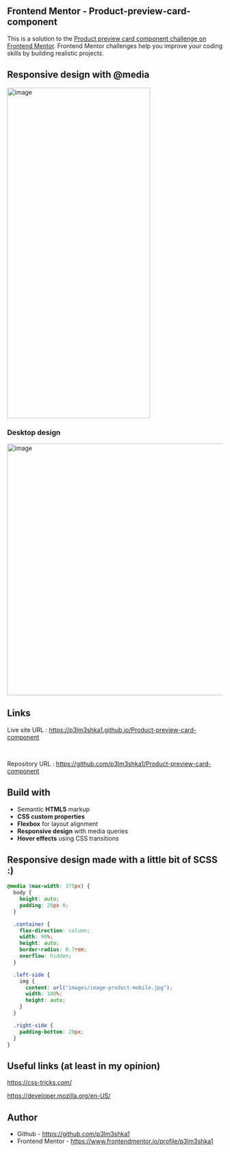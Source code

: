 ## Frontend Mentor - Product-preview-card-component


This is a solution to the [Product preview card component challenge on Frontend Mentor](https://www.frontendmentor.io/challenges/product-preview-card-component-GO7UmttRfa). Frontend Mentor challenges help you improve your coding skills by building realistic projects. 


## Responsive design with **@media**

<img width="334" height="771" alt="image" src="https://github.com/user-attachments/assets/0a8367b0-e736-414d-b20e-9f4282adefcc" />



### Desktop design 

<img width="784" height="587" alt="image" src="https://github.com/user-attachments/assets/874ab2bf-2e9d-436e-9aa8-a07e435cd75f" />


## Links

Live site URL : https://p3lm3shka1.github.io/Product-preview-card-component

<br>

Repository URL : https://github.com/p3lm3shka1/Product-preview-card-component

## Build with

- Semantic **HTML5** markup  
- **CSS custom properties**  
- **Flexbox** for layout alignment  
- **Responsive design** with media queries  
- **Hover effects** using CSS transitions  


## Responsive design made with a little bit of SCSS :) 

```css
@media (max-width: 375px) {
  body {
    height: auto;
    padding: 20px 0;
  }

  .container {
    flex-direction: column;
    width: 90%;
    height: auto;
    border-radius: 0.7rem;
    overflow: hidden;
  }

  .left-side {
    img {
      content: url("images/image-product-mobile.jpg");
      width: 100%;
      height: auto;
    }
  }

  .right-side {
    padding-bottom: 20px;
  }
}
```

## Useful links (at least in my opinion)

https://css-tricks.com/

https://developer.mozilla.org/en-US/

## Author

- Github - https://github.com/p3lm3shka1
- Frontend Mentor - https://www.frontendmentor.io/profile/p3lm3shka1
